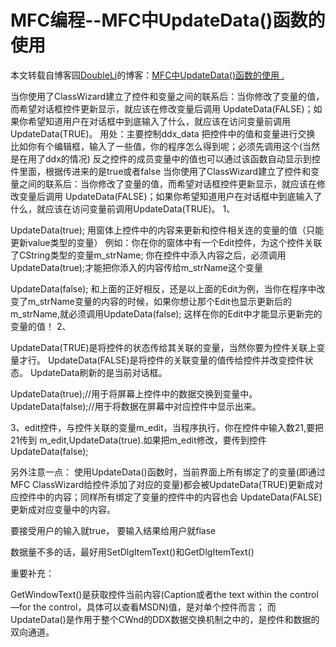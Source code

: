 # MFC编程--MFC中UpdateData()函数的使用

本文转载自博客园[DoubleLi](http://www.cnblogs.com/lidabo/)的博客：[MFC中UpdateData()函数的使用 .](http://www.cnblogs.com/lidabo/archive/2012/07/17/2595464.html)

当你使用了ClassWizard建立了控件和变量之间的联系后：当你修改了变量的值，而希望对话框控件更新显示，就应该在修改变量后调用 UpdateData(FALSE)；如果你希望知道用户在对话框中到底输入了什么，就应该在访问变量前调用UpdateData(TRUE)。 
用处：主要控制ddx_data 
把控件中的值和变量进行交换 
比如你有个编辑框，输入了一些值，你的程序怎么得到呢；必须先调用这个(当然是在用了ddx的情况) 
反之控件的成员变量中的值也可以通过该函数自动显示到控件里面，根据传进来的是true或者false 
当你使用了ClassWizard建立了控件和变量之间的联系后：当你修改了变量的值，而希望对话框控件更新显示，就应该在修改变量后调用 UpdateData(FALSE)；如果你希望知道用户在对话框中到底输入了什么，就应该在访问变量前调用UpdateData(TRUE)。 
1、

UpdateData(true); 
用窗体上控件中的内容来更新和控件相关连的变量的值（只能更新value类型的变量） 
例如：你在你的窗体中有一个Edit控件，为这个控件关联了CString类型的变量m_strName; 
你在控件中添入内容之后，必须调用UpdateData(true);才能把你添入的内容传给m_strName这个变量

UpdateData(false); 
和上面的正好相反，还是以上面的Edit为例，当你在程序中改变了m_strName变量的内容的时候，如果你想让那个Edit也显示更新后的 m_strName,就必须调用UpdateData(false); 
这样在你的Edit中才能显示更新完的变量的值！ 
2、

UpdateData(TRUE)是将控件的状态传给其关联的变量，当然你要为控件关联上变量才行。
UpdateData(FALSE)是将控件的关联变量的值传给控件并改变控件状态。
UpdateData刷新的是当前对话框。

UpdateData(true);//用于将屏幕上控件中的数据交换到变量中。
UpdateData(false);//用于将数据在屏幕中对应控件中显示出来。

3、edit控件，与控件关联的变量m_edit，当程序执行，你在控件中输入数21,要把21传到 m_edit,UpdateData(true).如果把m_edit修改，要传到控件UpdateData(false);

另外注意一点：
使用UpdateData()函数时，当前界面上所有绑定了的变量(即通过MFC ClassWizard给控件添加了对应的变量)都会被UpdateData(TRUE)更新成对应控件中的内容；同样所有绑定了变量的控件中的内容也会 UpdateData(FALSE)更新成对应变量中的内容。

要接受用户的输入就true，
要输入结果给用户就flase

数据量不多的话，最好用SetDlgItemText()和GetDlgItemText()

重要补充：

GetWindowText()是获取控件当前内容(Caption或者the text within the control —for the control，具体可以查看MSDN)值，是对单个控件而言； 
而UpdateData()是作用于整个CWnd的DDX数据交换机制之中的，是控件和数据的双向通道。